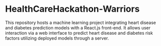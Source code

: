 # HealthCareHackathon-Warriors
This repository hosts a machine learning project integrating heart disease and diabetes prediction models with a React.js front-end. It allows user interaction via a web interface to predict heart disease and diabetes risk factors utilizing deployed models through a server.
